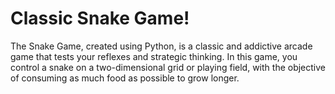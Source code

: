 # Classic Snake Game!
The Snake Game, created using Python, is a classic and addictive arcade game that tests your reflexes and strategic thinking. In this game, you control a snake on a two-dimensional grid or playing field, with the objective of consuming as much food as possible to grow longer. 
